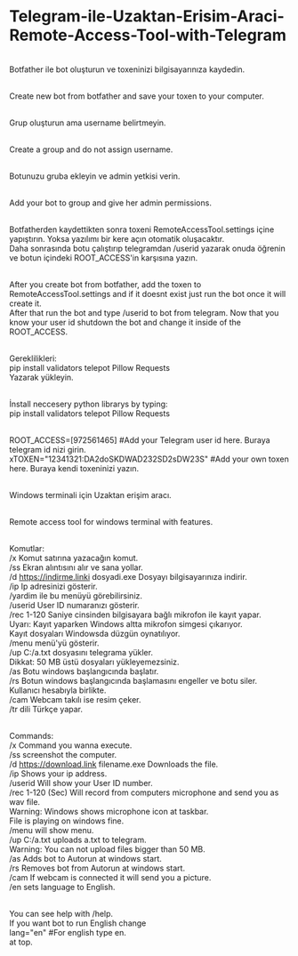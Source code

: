 # Telegram-ile-Uzaktan-Erisim-Araci-Remote-Access-Tool-with-Telegram

<br>Botfather ile bot oluşturun ve toxeninizi bilgisayarınıza kaydedin.

<br>Create new bot from botfather and save your toxen to your computer.

<br>Grup oluşturun ama username belirtmeyin.

<br>Create a group and do not assign username.

<br>Botunuzu gruba ekleyin ve admin yetkisi verin.

<br>Add your bot to group and give her admin permissions.

<br>Botfatherden kaydettikten sonra toxeni RemoteAccessTool.settings içine yapıştırın. Yoksa yazılımı bir kere açın otomatik oluşacaktır.
<br>Daha sonrasında botu çalıştırıp telegramdan /userid yazarak onuda öğrenin ve botun içindeki ROOT_ACCESS'in karşısına yazın.

<br>After you create bot from botfather, add the toxen to RemoteAccessTool.settings and if it doesnt exist just run the bot once it will create it.
<br>After that run the bot and type /userid to bot from telegram. Now that you know your user id shutdown the bot and change it inside of the ROOT_ACCESS.

<br>Gereklilikleri:
<br>pip install validators telepot Pillow Requests
<br>Yazarak yükleyin.

<br>İnstall neccesery python librarys by typing:
<br>pip install validators telepot Pillow Requests


<br>ROOT_ACCESS=[972561465] #Add your Telegram user id here. Buraya telegram id nizi girin.
<br>xTOXEN="12341321:DA2doSKDWAD232SD2sDW23S" #Add your own toxen here. Buraya kendi toxeninizi yazın.

<br>Windows terminali için Uzaktan erişim aracı. 

<br>Remote access tool for windows terminal with features.

<br>Komutlar:
<br>/x Komut satırına yazacağın komut.
<br>/ss Ekran alıntısını alır ve sana yollar.
<br>/d https://indirme.linki dosyadi.exe Dosyayı bilgisayarınıza indirir.
<br>/ip Ip adresinizi gösterir.
<br>/yardim ile bu menüyü görebilirsiniz.
<br>/userid User ID numaranızı gösterir.
<br>/rec 1-120 Saniye cinsinden bilgisayara bağlı mikrofon ile kayıt yapar.
<br>Uyarı: Kayıt yaparken Windows altta mikrofon simgesi çıkarıyor.
<br>Kayıt dosyaları Windowsda düzgün oynatılıyor.
<br>/menu menü'yü gösterir.
<br>/up C:/a.txt dosyasını telegrama yükler.
<br>Dikkat: 50 MB üstü dosyaları yükleyemezsiniz.
<br>/as Botu windows başlangıcında başlatır.
<br>/rs Botun windows başlangıcında başlamasını engeller ve botu siler. Kullanıcı hesabıyla birlikte.
<br>/cam Webcam takılı ise resim çeker.
<br>/tr dili Türkçe yapar.


<br>Commands:
<br>/x Command you wanna execute.
<br>/ss screenshot the computer.
<br>/d https://download.link filename.exe Downloads the file.
<br>/ip Shows your ip address.
<br>/userid Will show your User ID number.
<br>/rec 1-120 (Sec) Will record from computers microphone and send you as wav file.
<br>Warning: Windows shows microphone icon at taskbar.
<br>File is playing on windows fine.
<br>/menu will show menu.
<br>/up C:/a.txt uploads a.txt to telegram.
<br>Warning: You can not upload files bigger than 50 MB.
<br>/as Adds bot to Autorun at windows start.
<br>/rs Removes bot from Autorun at windows start.
<br>/cam If webcam is connected it will send you a picture.
<br>/en sets language to English.

<br>You can see help with /help.
<br>If you want bot to run English change
<br>lang="en" #For english type en.
<br>at top.
